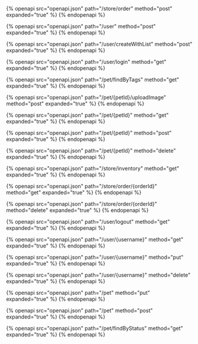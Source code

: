 {% openapi src="openapi.json" path="/store/order" method="post" expanded="true" %}
{% endopenapi %}

{% openapi src="openapi.json" path="/user" method="post" expanded="true" %}
{% endopenapi %}

{% openapi src="openapi.json" path="/user/createWithList" method="post" expanded="true" %}
{% endopenapi %}

{% openapi src="openapi.json" path="/user/login" method="get" expanded="true" %}
{% endopenapi %}

{% openapi src="openapi.json" path="/pet/findByTags" method="get" expanded="true" %}
{% endopenapi %}

{% openapi src="openapi.json" path="/pet/{petId}/uploadImage" method="post" expanded="true" %}
{% endopenapi %}

{% openapi src="openapi.json" path="/pet/{petId}" method="get" expanded="true" %}
{% endopenapi %}

{% openapi src="openapi.json" path="/pet/{petId}" method="post" expanded="true" %}
{% endopenapi %}

{% openapi src="openapi.json" path="/pet/{petId}" method="delete" expanded="true" %}
{% endopenapi %}

{% openapi src="openapi.json" path="/store/inventory" method="get" expanded="true" %}
{% endopenapi %}

{% openapi src="openapi.json" path="/store/order/{orderId}" method="get" expanded="true" %}
{% endopenapi %}

{% openapi src="openapi.json" path="/store/order/{orderId}" method="delete" expanded="true" %}
{% endopenapi %}

{% openapi src="openapi.json" path="/user/logout" method="get" expanded="true" %}
{% endopenapi %}

{% openapi src="openapi.json" path="/user/{username}" method="get" expanded="true" %}
{% endopenapi %}

{% openapi src="openapi.json" path="/user/{username}" method="put" expanded="true" %}
{% endopenapi %}

{% openapi src="openapi.json" path="/user/{username}" method="delete" expanded="true" %}
{% endopenapi %}

{% openapi src="openapi.json" path="/pet" method="put" expanded="true" %}
{% endopenapi %}

{% openapi src="openapi.json" path="/pet" method="post" expanded="true" %}
{% endopenapi %}

{% openapi src="openapi.json" path="/pet/findByStatus" method="get" expanded="true" %}
{% endopenapi %}

